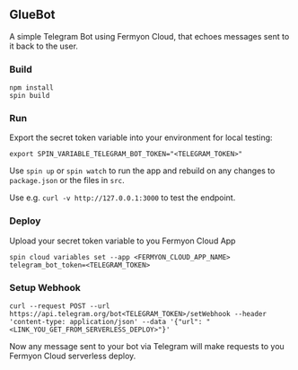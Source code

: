 ## GlueBot

A simple Telegram Bot using Fermyon Cloud, that echoes messages sent to it back to the user.


### Build

```console
npm install
spin build
```


### Run

Export the secret token variable into your environment for local testing:
```console
export SPIN_VARIABLE_TELEGRAM_BOT_TOKEN="<TELEGRAM_TOKEN>"
```

Use `spin up` or  `spin watch` to run the app and rebuild on any changes to `package.json` or the files in `src`.

Use e.g. `curl -v http://127.0.0.1:3000` to test the endpoint.


### Deploy

Upload your secret token variable to you Fermyon Cloud App
```console
spin cloud variables set --app <FERMYON_CLOUD_APP_NAME> telegram_bot_token=<TELEGRAM_TOKEN>
```

### Setup Webhook

```console
curl --request POST --url https://api.telegram.org/bot<TELEGRAM_TOKEN>/setWebhook --header 'content-type: application/json' --data '{"url": "<LINK_YOU_GET_FROM_SERVERLESS_DEPLOY>"}'
```

Now any message sent to your bot via Telegram will make requests to you Fermyon Cloud serverless deploy.
